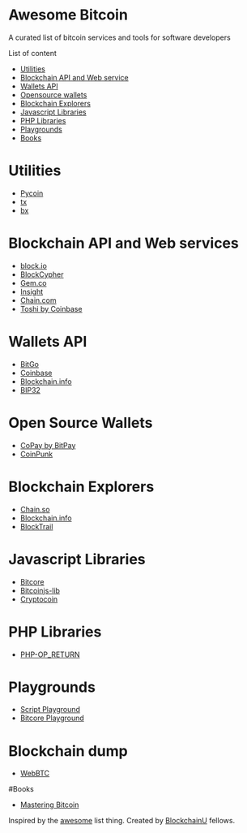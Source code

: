 Awesome Bitcoin
===============
A curated list of bitcoin services and tools for software developers

List of content

- [Utilities](#utilities)
- [Blockchain API and Web service](#blockchain-api-and-web-services)
- [Wallets API](#wallets-api)
- [Opensource wallets](#opensource-wallets)
- [Blockchain Explorers](#blockchain-explorers)
- [Javascript Libraries](#javascript-libraries)
- [PHP Libraries](#php-libraries)
- [Playgrounds](#playgrounds)
- [Books](#books)


# Utilities
* [Pycoin](https://github.com/richardkiss/pycoin)
* [tx](https://github.com/spesmilo/sx/)
* [bx](https://github.com/libbitcoin/libbitcoin-explorer)

# Blockchain API and Web services
* [block.io](https://block.io)
* [BlockCypher](http://www.blockcypher.com)
* [Gem.co](https://gem.co)
* [Insight](https://insight.is)
* [Chain.com](https://chain.com)
* [Toshi by Coinbase](https://toshi.io/)

# Wallets API
* [BitGo](https://www.bitgo.com/api/)
* [Coinbase](https://developers.coinbase.com)
* [Blockchain.info](https://blockchain.info/api)
* [BIP32](http://bip32.org)

# Open Source Wallets
* [CoPay by BitPay](https://copay.io/)
* [CoinPunk](https://coinpunk.com/)

# Blockchain Explorers
* [Chain.so](http://chain.so)
* [Blockchain.info](https://blockchain.info)
* [BlockTrail](https://www.blocktrail.com/BTC) 

# Javascript Libraries
* [Bitcore](https://github.com/bitpay/bitcore)
* [Bitcoinjs-lib](https://github.com/bitcoinjs/bitcoinjs-lib)
* [Cryptocoin](https://github.com/cryptocoinjs/cryptocoin)

# PHP Libraries
* [PHP-OP_RETURN](https://github.com/coinspark/php-OP_RETURN)

# Playgrounds
* [Script Playground](http://www.crmarsh.com/script-playground/)
* [Bitcore Playground](http://bitcore.io/playground)

# Blockchain dump
* [WebBTC](http://dumps.webbtc.com/bitcoin/)

#Books
* [Mastering Bitcoin](https://github.com/aantonop/bitcoinbook)

Inspired by the [awesome](https://github.com/sindresorhus/awesome) list thing.
Created by [BlockchainU](http://www.blockchainu.co) fellows.
